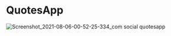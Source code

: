 # QuotesApp
![Screenshot_2021-08-06-00-52-25-334_com social quotesapp](https://user-images.githubusercontent.com/79399095/128409202-b6afbc32-8a9d-42a1-a385-163c32420d11.jpg)
